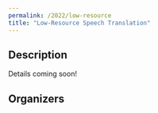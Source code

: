 ```yaml
---
permalink: /2022/low-resource
title: "Low-Resource Speech Translation"
---
```


## Description

Details coming soon!

<!-- the task, the languages, and the type of data -->


## Organizers

<!-- list of names and affiliations -->


<!-- Markdown notes: comments can be formed as above; bulleted lines start with a - ; if you want to have a line break either put a blank line in between the text or leave two spaces at the end of the line -->

